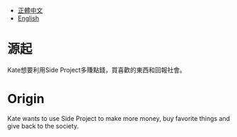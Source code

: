 *   [正體中文](#源起)
*   [English](#origin)

# 源起

Kate想要利用Side Project多賺點錢，買喜歡的東西和回報社會。

# Origin

Kate wants to use Side Project to make more money, buy favorite things and give back to the society.